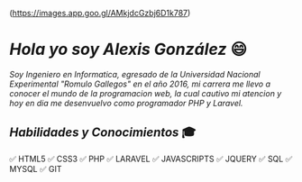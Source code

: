 (https://images.app.goo.gl/AMkjdcGzbj6D1k787)

# **_Hola yo soy Alexis González_** 😄
*Soy Ingeniero en Informatica, egresado de la Universidad Nacional Experimental "Romulo Gallegos" en el año 2016, mi carrera me llevo a conocer el mundo de la programacion web, la cual cautivo mi atencion y hoy en dia me desenvuelvo como programador PHP y Laravel.*

## *Habilidades y Conocimientos* :mortar_board:

  :white_check_mark: HTML5
  :white_check_mark: CSS3  :white_check_mark: PHP
  :white_check_mark: LARAVEL
  :white_check_mark: JAVASCRIPTS
  :white_check_mark: JQUERY
  :white_check_mark: SQL
  :white_check_mark: MYSQL
  :white_check_mark: GIT

<!--
**ADJGP/adjgp** is a ✨ _special_ ✨ repository because its `README.md` (this file) appears on your GitHub profile.

Here are some ideas to get you started:

- 🔭 I’m currently working on ...
- 🌱 I’m currently learning ...
- 👯 I’m looking to collaborate on ...
- 🤔 I’m looking for help with ...
- 💬 Ask me about ...
- 📫 How to reach me: ...
- 😄 Pronouns: ...
- ⚡ Fun fact: ...
-->

